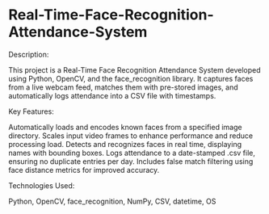 # Real-Time-Face-Recognition-Attendance-System

Description:

This project is a Real-Time Face Recognition Attendance System developed using Python, OpenCV, and the face_recognition library. It captures faces from a live webcam feed, matches them with pre-stored images, and automatically logs attendance into a CSV file with timestamps.

Key Features:

Automatically loads and encodes known faces from a specified image directory.
Scales input video frames to enhance performance and reduce processing load.
Detects and recognizes faces in real time, displaying names with bounding boxes.
Logs attendance to a date-stamped .csv file, ensuring no duplicate entries per day.
Includes false match filtering using face distance metrics for improved accuracy.

Technologies Used:

Python, OpenCV, face_recognition, NumPy, CSV, datetime, OS
